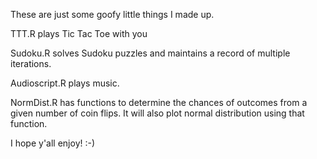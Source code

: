 These are just some goofy little things I made up.

TTT.R plays Tic Tac Toe with you

Sudoku.R solves Sudoku puzzles and maintains a record
of multiple iterations.

Audioscript.R plays music.

NormDist.R has functions to determine the chances of 
outcomes from a given number of coin flips. It will
also plot normal distribution using that function.

I hope y'all enjoy! :-)
